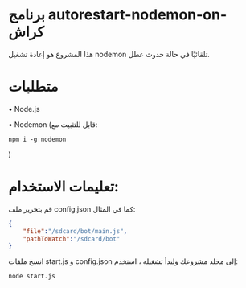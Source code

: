 # برنامج autorestart-nodemon-on-كراش

هذا المشروع هو إعادة تشغيل nodemon تلقائيًا في حالة حدوث عطل.

# متطلبات

• Node.js

• Nodemon (قابل للتثبيت مع:

    npm i -g nodemon

)

# تعليمات الاستخدام:

قم بتحرير ملف config.json كما في المثال:

```json
{
    "file":"/sdcard/bot/main.js",
    "pathToWatch":"/sdcard/bot"
}
```

انسخ ملفات start.js و config.json إلى مجلد مشروعك ولبدأ تشغيله ، استخدم:

    node start.js
